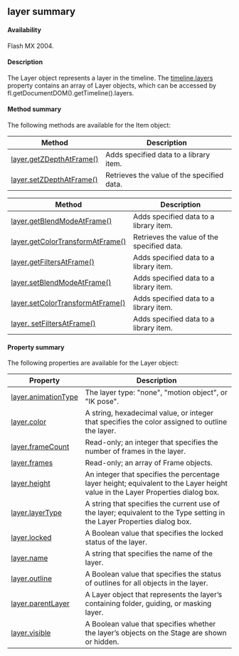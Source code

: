 ## layer summary

#### Availability

Flash MX 2004.

#### Description

The Layer object represents a layer in the timeline. The [timeline.layers](../Timeline_object/timeli31.md) property contains an array of Layer objects, which can be accessed by fl.getDocumentDOM().getTimeline().layers.

#### Method summary

The following methods are available for the Item object:

| **Method**                             | **Description**                                                                                                                |
|----------------------------------------|--------------------------------------------------------------------------------------------------------------------------------|
| [layer.getZDepthAtFrame()	](../Item_object/item.md)      | Adds specified data to a library item.                                                                                         |
| [layer.setZDepthAtFrame()	](../Item_object/item1.md)        | Retrieves the value of the specified data.                                                                                     |


| **Method**                             | **Description**                                                                                                                |
|----------------------------------------|--------------------------------------------------------------------------------------------------------------------------------|
| [layer.getBlendModeAtFrame()](../Item_object/item.md)      | Adds specified data to a library item.                                                                                         |
| [layer.getColorTransformAtFrame()](../Item_object/item1.md)        | Retrieves the value of the specified data.                                                                                     |
| [layer.getFiltersAtFrame()](../Item_object/item.md)      | Adds specified data to a library item.                                                                                         |
| [layer.setBlendModeAtFrame()](../Item_object/item.md)      | Adds specified data to a library item.                                                                                         |
| [layer.setColorTransformAtFrame()](../Item_object/item.md)      | Adds specified data to a library item.                                                                                         |
| [layer. setFiltersAtFrame()](../Item_object/item.md)      | Adds specified data to a library item.                                                                                         |

#### Property summary

The following properties are available for the Layer object:

| **Property**                                                         | **Description**                                                                                                                 |
|----------------------------------------------------------------------|---------------------------------------------------------------------------------------------------------------------------------|
| [layer.animationType](../Layer_object/layer.md)| The layer type: "none", "motion object", or "IK pose".                                                                          |
| [layer.color](../Layer_object/layer1.md)                                         | A string, hexadecimal value, or integer that specifies the color assigned to outline the layer.                                 |
| [layer.frameCount](../Layer_object/layer2.md)                                    | Read-only; an integer that specifies the number of frames in the layer.                                                         |
| [layer.frames](../Layer_object/layer3.md)                                        | Read-only; an array of Frame objects.                                                                                           |
| [layer.height](../Layer_object/layer4.md)                                        | An integer that specifies the percentage layer height; equivalent to the Layer height value in the Layer Properties dialog box. |
| [layer.layerType](../Layer_object/layer5.md)                                     | A string that specifies the current use of the layer; equivalent to the Type setting in the Layer Properties dialog box.        |
| [layer.locked](../Layer_object/layer6.md)                                        | A Boolean value that specifies the locked status of the layer.                                                                  |
| [layer.name](../Layer_object/layer7.md)                                          | A string that specifies the name of the layer.                                                                                  |
| [layer.outline](../Layer_object/layer8.md)                                       | A Boolean value that specifies the status of outlines for all objects in the layer.                                             |
| [layer.parentLayer](../Layer_object/layer9.md)                                   | A Layer object that represents the layer’s containing folder, guiding, or masking layer.                                        |
| [layer.visible](../Layer_object/layer10.md)                                       | A Boolean value that specifies whether the layer’s objects on the Stage are shown or hidden.                                    |

<span id="layer.animationType" class="anchor"></span>

